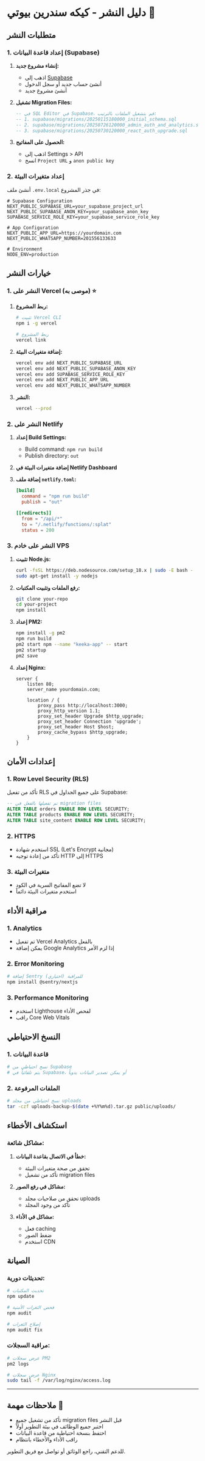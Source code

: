 # دليل النشر - كيكه سندرين بيوتي 🚀

## متطلبات النشر

### 1. إعداد قاعدة البيانات (Supabase)

1. **إنشاء مشروع جديد:**
   - اذهب إلى [Supabase](https://supabase.com)
   - أنشئ حساب جديد أو سجل الدخول
   - أنشئ مشروع جديد

2. **تشغيل Migration Files:**
   ```sql
   -- في SQL Editor في Supabase، قم بتشغيل الملفات بالترتيب:
   -- 1. supabase/migrations/20250115180000_initial_schema.sql
   -- 2. supabase/migrations/20250726120000_admin_auth_and_analytics.sql  
   -- 3. supabase/migrations/20250730120000_react_auth_upgrade.sql
   ```

3. **الحصول على المفاتيح:**
   - اذهب إلى Settings > API
   - انسخ `Project URL` و `anon public key`

### 2. إعداد متغيرات البيئة

أنشئ ملف `.env.local` في جذر المشروع:

```env
# Supabase Configuration
NEXT_PUBLIC_SUPABASE_URL=your_supabase_project_url
NEXT_PUBLIC_SUPABASE_ANON_KEY=your_supabase_anon_key
SUPABASE_SERVICE_ROLE_KEY=your_supabase_service_role_key

# App Configuration  
NEXT_PUBLIC_APP_URL=https://yourdomain.com
NEXT_PUBLIC_WHATSAPP_NUMBER=201556133633

# Environment
NODE_ENV=production
```

## خيارات النشر

### 1. النشر على Vercel (موصى به) ⭐

1. **ربط المشروع:**
   ```bash
   # تثبيت Vercel CLI
   npm i -g vercel
   
   # ربط المشروع
   vercel link
   ```

2. **إضافة متغيرات البيئة:**
   ```bash
   vercel env add NEXT_PUBLIC_SUPABASE_URL
   vercel env add NEXT_PUBLIC_SUPABASE_ANON_KEY
   vercel env add SUPABASE_SERVICE_ROLE_KEY
   vercel env add NEXT_PUBLIC_APP_URL
   vercel env add NEXT_PUBLIC_WHATSAPP_NUMBER
   ```

3. **النشر:**
   ```bash
   vercel --prod
   ```

### 2. النشر على Netlify

1. **إعداد Build Settings:**
   - Build command: `npm run build`
   - Publish directory: `out`

2. **إضافة متغيرات البيئة في Netlify Dashboard**

3. **إضافة ملف `netlify.toml`:**
   ```toml
   [build]
     command = "npm run build"
     publish = "out"

   [[redirects]]
     from = "/api/*"
     to = "/.netlify/functions/:splat"
     status = 200
   ```

### 3. النشر على خادم VPS

1. **تثبيت Node.js:**
   ```bash
   curl -fsSL https://deb.nodesource.com/setup_18.x | sudo -E bash -
   sudo apt-get install -y nodejs
   ```

2. **رفع الملفات وتثبيت المكتبات:**
   ```bash
   git clone your-repo
   cd your-project
   npm install
   ```

3. **إعداد PM2:**
   ```bash
   npm install -g pm2
   npm run build
   pm2 start npm --name "keeka-app" -- start
   pm2 startup
   pm2 save
   ```

4. **إعداد Nginx:**
   ```nginx
   server {
       listen 80;
       server_name yourdomain.com;
       
       location / {
           proxy_pass http://localhost:3000;
           proxy_http_version 1.1;
           proxy_set_header Upgrade $http_upgrade;
           proxy_set_header Connection 'upgrade';
           proxy_set_header Host $host;
           proxy_cache_bypass $http_upgrade;
       }
   }
   ```

## إعدادات الأمان

### 1. Row Level Security (RLS)
تأكد من تفعيل RLS على جميع الجداول في Supabase:

```sql
-- تم تفعيلها بالفعل في migration files
ALTER TABLE orders ENABLE ROW LEVEL SECURITY;
ALTER TABLE products ENABLE ROW LEVEL SECURITY;
ALTER TABLE site_content ENABLE ROW LEVEL SECURITY;
```

### 2. HTTPS
- استخدم شهادة SSL (Let's Encrypt مجانية)
- تأكد من إعادة توجيه HTTP إلى HTTPS

### 3. متغيرات البيئة
- لا تضع المفاتيح السرية في الكود
- استخدم متغيرات البيئة دائماً

## مراقبة الأداء

### 1. Analytics
- تم تفعيل Vercel Analytics بالفعل
- يمكن إضافة Google Analytics إذا لزم الأمر

### 2. Error Monitoring
```bash
# إضافة Sentry للمراقبة (اختياري)
npm install @sentry/nextjs
```

### 3. Performance Monitoring
- استخدم Lighthouse لفحص الأداء
- راقب Core Web Vitals

## النسخ الاحتياطي

### 1. قاعدة البيانات
```bash
# نسخ احتياطي من Supabase
# يتم تلقائياً في Supabase، أو يمكن تصدير البيانات يدوياً
```

### 2. الملفات المرفوعة
```bash
# نسخ احتياطي من مجلد uploads
tar -czf uploads-backup-$(date +%Y%m%d).tar.gz public/uploads/
```

## استكشاف الأخطاء

### مشاكل شائعة:

1. **خطأ في الاتصال بقاعدة البيانات:**
   - تحقق من صحة متغيرات البيئة
   - تأكد من تشغيل migration files

2. **مشاكل في رفع الصور:**
   - تحقق من صلاحيات مجلد uploads
   - تأكد من وجود المجلد

3. **مشاكل في الأداء:**
   - فعل caching
   - ضغط الصور
   - استخدم CDN

## الصيانة

### تحديثات دورية:
```bash
# تحديث المكتبات
npm update

# فحص الثغرات الأمنية  
npm audit

# إصلاح الثغرات
npm audit fix
```

### مراقبة السجلات:
```bash
# عرض سجلات PM2
pm2 logs

# عرض سجلات Nginx
sudo tail -f /var/log/nginx/access.log
```

---

## ملاحظات مهمة 📝

- تأكد من تشغيل جميع migration files قبل النشر
- اختبر جميع الوظائف في بيئة التطوير أولاً
- احتفظ بنسخة احتياطية من قاعدة البيانات
- راقب الأداء والأخطاء بانتظام

للدعم التقني، راجع الوثائق أو تواصل مع فريق التطوير.
